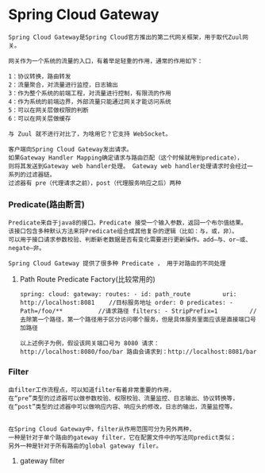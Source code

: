 # Spring Cloud Gateway

    Spring Cloud Gateway是Spring Cloud官方推出的第二代网关框架，用于取代Zuul网关。
    
    网关作为一个系统的流量的入口，有着举足轻重的作用，通常的作用如下：
    
    1：协议转换，路由转发
    2：流量聚合，对流量进行监控，日志输出
    3：作为整个系统的前端工程，对流量进行控制，有限流的作用
    4：作为系统的前端边界，外部流量只能通过网关才能访问系统
    5：可以在网关层做权限的判断
    6：可以在网关层做缓存
    
    与 Zuul 就不进行对比了，为啥用它？它支持 WebSocket。
    
    客户端向Spring Cloud Gateway发出请求。 
    如果Gateway Handler Mapping确定请求与路由匹配（这个时候就用到predicate），
    则将其发送到Gateway web handler处理。 Gateway web handler处理请求时会经过一系列的过滤器链。
    过滤器有 pre（代理请求之前），post（代理服务响应之后）两种
    
### Predicate(路由断言)

    Predicate来自于java8的接口。Predicate 接受一个输入参数，返回一个布尔值结果。
    该接口包含多种默认方法来将Predicate组合成其他复杂的逻辑（比如：与，或，非）。
    可以用于接口请求参数校验、判断新老数据是否有变化需要进行更新操作。add–与、or–或、negate–非。
    
    Spring Cloud Gateway 提供了很多种 Predicate ， 用于对路由的不同处理
    
1. Path Route Predicate Factory(比较常用的)

    `
    spring:
      cloud:
        gateway:
          routes:
            - id: path_route        
              uri: http://localhost:8081    //目标服务地址
              order: 0
              predicates:
                - Path=/foo/**          //请求路径
              filters:
                - StripPrefix=1         //去除第一个路径，第一个路径用于区分访问哪个服务，但是具体服务里面应该是直接端口号加路径
    `
   
   `
    以上述例子为例，假设该网关端口号为 8080
    请求：http://localhost:8080/foo/bar
    路由会请求到：http://localhost:8081/bar
   ` 
   
### Filter

    由filter工作流程点，可以知道filter有着非常重要的作用，
    在“pre”类型的过滤器可以做参数校验、权限校验、流量监控、日志输出、协议转换等，
    在“post”类型的过滤器中可以做响应内容、响应头的修改，日志的输出，流量监控等。
    
    
    在Spring Cloud Gateway中，filter从作用范围可分为另外两种，
    一种是针对于单个路由的gateway filter，它在配置文件中的写法同predict类似；
    另外一种是针对于所有路由的global gateway filer。
   
1. gateway filter

    

    
    
    


